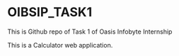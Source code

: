# OIBSIP_TASK1
This is Github repo of Task 1 of Oasis Infobyte Internship

This is a Calculator web application.
